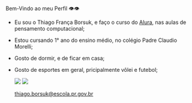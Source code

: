 Bem-Vindo ao meu Perfil 👁️👁️

- Eu sou o Thiago França Borsuk, e faço o curso do [Alura](https://www.alura.com.br/), nas aulas de pensamento computacional;
- Estou cursando  1° ano do ensino médio, no colégio Padre Claudio Morelli;
- Gosto de dormir, e de ficar em casa;
- Gosto de esportes em geral, pricipalmente vôlei e futebol;

  ![](https://encrypted-tbn0.gstatic.com/images?q=tbn:ANd9GcTgS28bg3k3DLeyA64FR2CillY0EVpHHj15Ig&s)   ![](https://media.tenor.com/7_KRHOBcSnEAAAAM/happy-birthday-ashleigh.gif)

  thiago.borsuk@escola.pr.gov.br
